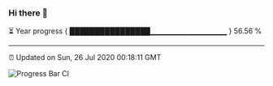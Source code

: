 ### Hi there 👋

⏳ Year progress { ████████████████▁▁▁▁▁▁▁▁▁▁▁▁▁▁ } 56.56 %

---

⏰ Updated on Sun, 26 Jul 2020 00:18:11 GMT

![Progress Bar CI](https://github.com/liununu/liununu/workflows/Progress%20Bar%20CI/badge.svg)
